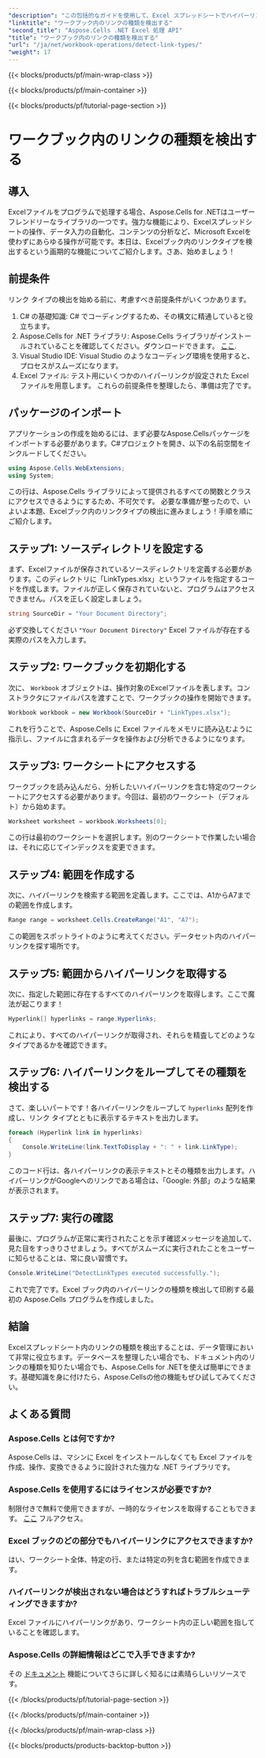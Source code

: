 ```yaml
---
"description": "この包括的なガイドを使用して、Excel スプレッドシートでハイパーリンクの種類を効果的に検出する方法を学習し、Aspose.Cells for .NET のパワーを解き放ちます。"
"linktitle": "ワークブック内のリンクの種類を検出する"
"second_title": "Aspose.Cells .NET Excel 処理 API"
"title": "ワークブック内のリンクの種類を検出する"
"url": "/ja/net/workbook-operations/detect-link-types/"
"weight": 17
---
```


{{< blocks/products/pf/main-wrap-class >}}

{{< blocks/products/pf/main-container >}}

{{< blocks/products/pf/tutorial-page-section >}}

# ワークブック内のリンクの種類を検出する

## 導入
Excelファイルをプログラムで処理する場合、Aspose.Cells for .NETはユーザーフレンドリーなライブラリの一つです。強力な機能により、Excelスプレッドシートの操作、データ入力の自動化、コンテンツの分析など、Microsoft Excelを使わずにあらゆる操作が可能です。本日は、Excelブック内のリンクタイプを検出するという画期的な機能についてご紹介します。さあ、始めましょう！
## 前提条件
リンク タイプの検出を始める前に、考慮すべき前提条件がいくつかあります。
1. C# の基礎知識: C# でコーディングするため、その構文に精通していると役立ちます。
2. Aspose.Cells for .NET ライブラリ: Aspose.Cells ライブラリがインストールされていることを確認してください。ダウンロードできます。 [ここ](https://releases。aspose.com/cells/net/).
3. Visual Studio IDE: Visual Studio のようなコーディング環境を使用すると、プロセスがスムーズになります。
4. Excel ファイル: テスト用にいくつかのハイパーリンクが設定された Excel ファイルを用意します。
これらの前提条件を整理したら、準備は完了です。
## パッケージのインポート
アプリケーションの作成を始めるには、まず必要なAspose.Cellsパッケージをインポートする必要があります。C#プロジェクトを開き、以下の名前空間をインクルードしてください。
```csharp
using Aspose.Cells.WebExtensions;
using System;
```
この行は、Aspose.Cells ライブラリによって提供されるすべての関数とクラスにアクセスできるようにするため、不可欠です。
必要な準備が整ったので、いよいよ本題、Excelブック内のリンクタイプの検出に進みましょう！手順を順にご紹介します。
## ステップ1: ソースディレクトリを設定する
まず、Excelファイルが保存されているソースディレクトリを定義する必要があります。このディレクトリに「LinkTypes.xlsx」というファイルを指定するコードを作成します。ファイルが正しく保存されていないと、プログラムはアクセスできません。パスを正しく設定しましょう。
```csharp
string SourceDir = "Your Document Directory";
```
必ず交換してください `"Your Document Directory"` Excel ファイルが存在する実際のパスを入力します。
## ステップ2: ワークブックを初期化する
次に、 `Workbook` オブジェクトは、操作対象のExcelファイルを表します。コンストラクタにファイルパスを渡すことで、ワークブックの操作を開始できます。
```csharp
Workbook workbook = new Workbook(SourceDir + "LinkTypes.xlsx");
```
これを行うことで、Aspose.Cells に Excel ファイルをメモリに読み込むように指示し、ファイルに含まれるデータを操作および分析できるようになります。
## ステップ3: ワークシートにアクセスする
ワークブックを読み込んだら、分析したいハイパーリンクを含む特定のワークシートにアクセスする必要があります。今回は、最初のワークシート（デフォルト）から始めます。
```csharp
Worksheet worksheet = workbook.Worksheets[0];
```
この行は最初のワークシートを選択します。別のワークシートで作業したい場合は、それに応じてインデックスを変更できます。 
## ステップ4: 範囲を作成する
次に、ハイパーリンクを検索する範囲を定義します。ここでは、A1からA7までの範囲を作成します。
```csharp
Range range = worksheet.Cells.CreateRange("A1", "A7");
```
この範囲をスポットライトのように考えてください。データセット内のハイパーリンクを探す場所です。
## ステップ5: 範囲からハイパーリンクを取得する
次に、指定した範囲に存在するすべてのハイパーリンクを取得します。ここで魔法が起こります！
```csharp
Hyperlink[] hyperlinks = range.Hyperlinks;
```
これにより、すべてのハイパーリンクが取得され、それらを精査してどのようなタイプであるかを確認できます。
## ステップ6: ハイパーリンクをループしてその種類を検出する
さて、楽しいパートです！各ハイパーリンクをループして `hyperlinks` 配列を作成し、リンク タイプとともに表示するテキストを出力します。
```csharp
foreach (Hyperlink link in hyperlinks)
{
	Console.WriteLine(link.TextToDisplay + ": " + link.LinkType);
}
```
このコード行は、各ハイパーリンクの表示テキストとその種類を出力します。ハイパーリンクがGoogleへのリンクである場合は、「Google: 外部」のような結果が表示されます。
## ステップ7: 実行の確認
最後に、プログラムが正常に実行されたことを示す確認メッセージを追加して、見た目をすっきりさせましょう。すべてがスムーズに実行されたことをユーザーに知らせることは、常に良い習慣です。
```csharp
Console.WriteLine("DetectLinkTypes executed successfully.");
```
これで完了です。Excel ブック内のハイパーリンクの種類を検出して印刷する最初の Aspose.Cells プログラムを作成しました。
## 結論
Excelスプレッドシート内のリンクの種類を検出することは、データ管理において非常に役立ちます。データベースを整理したい場合でも、ドキュメント内のリンクの種類を知りたい場合でも、Aspose.Cells for .NETを使えば簡単にできます。基礎知識を身に付けたら、Aspose.Cellsの他の機能もぜひ試してみてください。
## よくある質問
### Aspose.Cells とは何ですか?
Aspose.Cells は、マシンに Excel をインストールしなくても Excel ファイルを作成、操作、変換できるように設計された強力な .NET ライブラリです。
### Aspose.Cells を使用するにはライセンスが必要ですか?
制限付きで無料で使用できますが、一時的なライセンスを取得することもできます。 [ここ](https://purchase.aspose.com/temporary-license/) フルアクセス。
### Excel ブックのどの部分でもハイパーリンクにアクセスできますか?
はい、ワークシート全体、特定の行、または特定の列を含む範囲を作成できます。
### ハイパーリンクが検出されない場合はどうすればトラブルシューティングできますか?
Excel ファイルにハイパーリンクがあり、ワークシート内の正しい範囲を指していることを確認します。
### Aspose.Cells の詳細情報はどこで入手できますか?
その [ドキュメント](https://reference.aspose.com/cells/net/) 機能についてさらに詳しく知るには素晴らしいリソースです。

{{< /blocks/products/pf/tutorial-page-section >}}

{{< /blocks/products/pf/main-container >}}

{{< /blocks/products/pf/main-wrap-class >}}

{{< blocks/products/products-backtop-button >}}